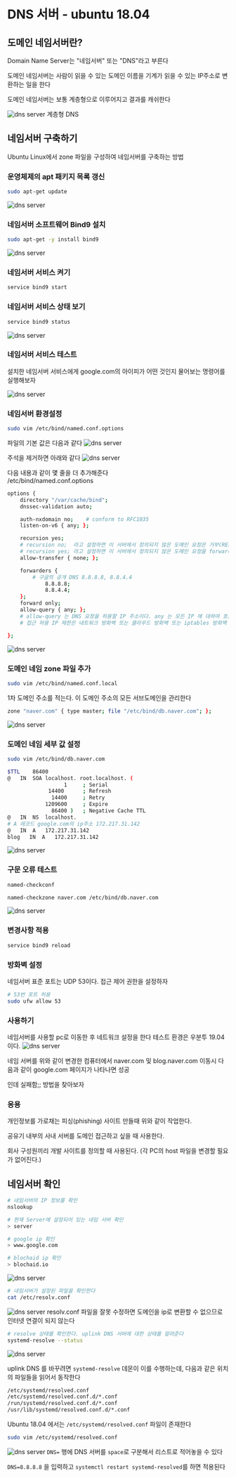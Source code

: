 # DNS 서버 - ubuntu 18.04

## 도메인 네임서버란?

Domain Name Server는 "네임서버" 또는 "DNS"라고 부른다

도메인 네임서버는 사람이 읽을 수 있는 도메인 이름을 기계가 읽을 수 있는 IP주소로 변환하는 일을 한다

도메인 네임서버는 보통 계층형으로 이루어지고 결과를 캐쉬한다

![dns server](./imgs/dnsserver4.png)
계층형 DNS

## 네임서버 구축하기

Ubuntu Linux에서 zone 파일을 구성하여 네임서버를 구축하는 방법

### 운영체제의 apt 패키지 목록 갱신

```bash
sudo apt-get update
```

![dns server](./imgs/dnsserver5.png)

### 네임서버 소프트웨어 Bind9 설치

```bash
sudo apt-get -y install bind9
```

![dns server](./imgs/dnsserver6.png)

### 네임서버 서비스 켜기

```bash
service bind9 start
```

### 네임서버 서비스 상태 보기

```bash
service bind9 status
```

![dns server](./imgs/dnsserver7.png)

### 네임서버 서비스 테스트

설치한 네임서버 서비스에게 google.com의 아이피가 어떤 것인지 물어보는 명령어를 실행해보자

![dns server](./imgs/dnsserver8.png)

### 네임서버 환경설정

```bash
sudo vim /etc/bind/named.conf.options
```

파일의 기본 값은 다음과 같다
![dns server](./imgs/dnsserver9.png)

주석을 제거하면 아래와 같다
![dns server](./imgs/dnsserver10.png)

다음 내용과 같이 몇 줄을 더 추가해준다  
/etc/bind/named.conf.options

```bash
options {
    directory "/var/cache/bind";
    dnssec-validation auto;

    auth-nxdomain no;    # conform to RFC1035
    listen-on-v6 { any; };

    recursion yes;
    # recursion no;  라고 설정하면 이 서버에서 정의되지 않은 도메인 요청은 거부(REFUSE)한다. 이 경우 forward 관련 구문은 무시된다.
    # recursion yes; 라고 설정하면 이 서버에서 정의되지 않은 도메인 요청을 forwarders 서버에 전달하고 결과를 알려준다. 일반적으로 recursion yes를 많이 사용한다
    allow-transfer { none; };

    forwarders {
        # 구글의 공개 DNS 8.8.8.8, 8.8.4.4
            8.8.8.8;
            8.8.4.4;
    };
    forward only;
    allow-query { any; };
    # allow-query 는 DNS 요청을 허용할 IP 주소이다. any 는 모든 IP 에 대하여 호출 허용한다는 뜻.
    # 접근 허용 IP 제한은 네트워크 방화벽 또는 클라우드 방화벽 또는 iptables 방화벽 등에서 적절히 설정하자. (udp 53번 포트)

};
```

![dns server](./imgs/dnsserver11.png)

### 도메인 네임 zone 파일 추가

```bash
sudo vim /etc/bind/named.conf.local
```

1차 도메인 주소를 적는다. 이 도메인 주소의 모든 서브도메인을 관리한다

```bash
zone "naver.com" { type master; file "/etc/bind/db.naver.com"; };
```

![dns server](./imgs/dnsserver12.png)

### 도메인 네임 세부 값 설정

```bash
sudo vim /etc/bind/db.naver.com
```

```bash
$TTL    86400
@   IN  SOA localhost. root.localhost. (
                  1     ; Serial
             14400      ; Refresh
              14400     ; Retry
            1209600     ; Expire
              86400 )   ; Negative Cache TTL
@   IN  NS  localhost.
# A 레코드 google.com의 ip주소 172.217.31.142
@   IN  A   172.217.31.142
blog   IN  A   172.217.31.142
```

![dns server](./imgs/dnsserver15.png)

### 구문 오류 테스트

```bash
named-checkconf

named-checkzone naver.com /etc/bind/db.naver.com
```

![dns server](./imgs/dnsserver13.png)

### 변경사항 적용

```bash
service bind9 reload
```

### 방화벽 설정

네임서버 표준 포트는 UDP 53이다. 접근 제어 권한을 설정하자

```bash
# 53번 포트 허용
sudo ufw allow 53
```

### 사용하기

네임서버를 사용할 pc로 이동한 후 네트워크 설정을 한다
테스트 환경은 우분투 19.04이다.
![dns server](./imgs/dnsserver14.png)

네임 서버를 위와 같이 변경한 컴퓨터에서 naver.com 및 blog.naver.com 이동시 다음과 같이 google.com 페이지가 나타나면 성공

인데 실패함;;
방법을 찾아보자

### 응용

개인정보를 가로채는 피싱(phishing) 사이트 만들때 위와 같이 작업한다.

공유기 내부의 사내 서버를 도메인 접근하고 싶을 때 사용한다.

회사 구성원끼리 개발 사이트를 정의할 때 사용된다. (각 PC의 host 파일을 변경할 필요가 없어진다.)

## 네임서버 확인

```bash
# 네임서버의 IP 정보를 확인
nslookup

# 현재 Server에 설정되어 있는 네임 서버 확인
> server

# google ip 확인
> www.google.com

# blochaid ip 확인
> blochaid.io
```

![dns server](./imgs/dnsserver.png)

```bash
# 네임서버가 설정된 파일을 확인한다
cat /etc/resolv.conf
```

![dns server](./imgs/dnsserver1.png)
resolv.conf 파일을 잘못 수정하면 도메인을 ip로 변환할 수 없으므로 인터넷 연결이 되지 않는다

```bash
# resolve 상태를 확인한다. uplink DNS 서버에 대한 상태를 알려준다
systemd-resolve --status
```

![dns server](./imgs/dnsserver2.png)

uplink DNS 를 바꾸려면 `systemd-resolve` 데몬이 이를 수행하는데, 다음과 같은 위치의 파일들을 읽어서 동작한다

```bash
/etc/systemd/resolved.conf
/etc/systemd/resolved.conf.d/*.conf
/run/systemd/resolved.conf.d/*.conf
/usr/lib/systemd/resolved.conf.d/*.conf
```

Ubuntu 18.04 에서는 `/etc/systemd/resolved.conf` 파일이 존재한다

```bash
sudo vim /etc/systemd/resolved.conf
```

![dns server](./imgs/dnsserver3.png)
`DNS=` 행에 DNS 서버를 `space`로 구분해서 리스트로 적어놓을 수 있다

`DNS=8.8.8.8` 을 입력하고 `systemctl restart systemd-resolved`를 하면 적용된다
